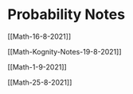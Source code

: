 # Probability Notes

[[Math-16-8-2021]]

[[Math-Kognity-Notes-19-8-2021]]

[[Math-1-9-2021]]

[[Math-25-8-2021]]

